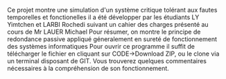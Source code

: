 Ce projet montre une simulation d'un système critique tolérant aux fautes temporelles et fonctionelles
il a été développer par les étudiants LY Yimtchen et LARBI Rochedi suivant un cahier des charges présenté au cours de Mr LAUER Michael
Pour résumer, on montre le principe de redondance passive appliqué géneralement en sureté de fonctionnement des systèmes informatiques
Pour ouvrir ce programme il suffit de télécharger le fichier en cliquant sur CODE->Download ZIP, ou le clone via un terminal disposant de GIT. Vous trouverez quelques commentaires nécessaires à la compréhension de son fonctionnement.
